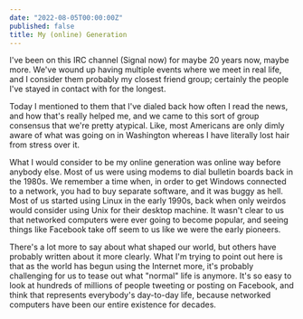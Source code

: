 ```yaml
---
date: "2022-08-05T00:00:00Z"
published: false
title: My (online) Generation
---
```


I've been on this IRC channel (Signal now) for maybe 20 years now, maybe more.
We've wound up having multiple events where we meet in real life,
and I consider them probably my closest friend group;
certainly the people I've stayed in contact with for the longest.

Today I mentioned to them that I've dialed back how often I read the news,
and how that's really helped me,
and we came to this sort of group consensus that we're pretty atypical.
Like, most Americans are only dimly aware of what was going on in Washington
whereas I have literally lost hair from stress over it.

What I would consider to be my online generation was online way before anybody else.
Most of us were using modems to dial bulletin boards back in the 1980s.
We remember a time when, in order to get Windows connected to a network,
you had to buy separate software, and it was buggy as hell.
Most of us started using Linux in the early 1990s,
back when only weirdos would consider using Unix for their desktop machine.
It wasn't clear to us that networked computers were ever going to become popular,
and seeing things like Facebook take off seem to us like we were the early pioneers.

There's a lot more to say about what shaped our world,
but others have probably written about it more clearly.
What I'm trying to point out here is that as the world has begun using the Internet more,
it's probably challenging for us to tease out what "normal" life is anymore.
It's so easy to look at hundreds of millions of people tweeting or posting on Facebook,
and think that represents everybody's day-to-day life, 
because networked computers have been our entire existence for decades.
